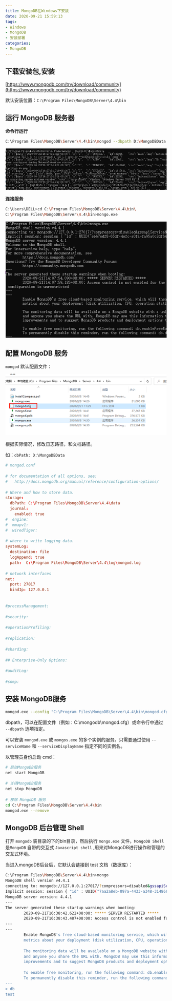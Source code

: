 ```yaml
---
title: MongoDB在Windows下安装
date: 2020-09-21 15:59:13
tags:
- Windows
- MongoDB
- 安装部署
categories:
- MongoDB
---
```


## 下载安装包,安装

[https://www.mongodb.com/try/download/community](https://www.mongodb.com/try/download/community)

默认安装位置：`C:\Program Files\MongoDB\Server\4.4\bin`

## 运行 MongoDB 服务器

**命令行运行**

```sh
C:\Program Files\MongoDB\Server\4.4\bin\mongod --dbpath D:\MongoDBData
```

![微信截图_20200921162755.png](/img/微信截图_20200921162755.png)

**连接服务**

```sh
C:\Users\DELL>cd C:\Program Files\MongoDB\Server\4.4\bin\
C:\Program Files\MongoDB\Server\4.4\bin>mongo.exe
```

![微信截图_20200921162957.png](/img/微信截图_20200921162957.png)

## 配置 MongoDB 服务

`mongod` 默认配置文件：

![微信截图_20200921161709.png](/img/微信截图_20200921161709.png)

根据实际情况，修改日志路径，和文档路径。

如：`dbPath: D:\MongoDBData`

```conf
# mongod.conf

# for documentation of all options, see:
#   http://docs.mongodb.org/manual/reference/configuration-options/

# Where and how to store data.
storage:
  dbPath: C:\Program Files\MongoDB\Server\4.4\data
  journal:
    enabled: true
#  engine:
#  mmapv1:
#  wiredTiger:

# where to write logging data.
systemLog:
  destination: file
  logAppend: true
  path:  C:\Program Files\MongoDB\Server\4.4\log\mongod.log

# network interfaces
net:
  port: 27017
  bindIp: 127.0.0.1


#processManagement:

#security:

#operationProfiling:

#replication:

#sharding:

## Enterprise-Only Options:

#auditLog:

#snmp:
```

## 安装 MongoDB服务

```sh
mongod.exe --config "C:\Program Files\MongoDB\Server\4.4\bin\mongod.cfg" --install
```

dbpath，可以在配置文件（例如：C:\mongodb\mongod.cfg）或命令行中通过 `--dbpath` 选项指定。

可以安装 `mongod.exe` 或 `mongos.exe` 的多个实例的服务。只需要通过使用 `--serviceName` 和 `--serviceDisplayName` 指定不同的实例名。


以管理员身份启动 cmd：

```sh
# 启动MongoDB服务
net start MongoDB

# 关闭MongoDB服务
net stop MongoDB

# 移除 MongoDB 服务
cd C:\Program Files\MongoDB\Server\4.4\bin
mongod.exe --remove
```

## MongoDB 后台管理 Shell

打开 `mongodb` 装目录的下的bin目录，然后执行 `mongo.exe` 文件，`MongoDB Shell` 是`MongoDB` 自带的交互式 `Javascript shell` ,用来对MongoDB进行操作和管理的交互式环境。

当进入mongoDB后台后，它默认会链接到 test 文档（数据库）：

```sh
C:\Program Files\MongoDB\Server\4.4\bin>mongo
MongoDB shell version v4.4.1
connecting to: mongodb://127.0.0.1:27017/?compressors=disabled&gssapiServiceName=mongodb
Implicit session: session { "id" : UUID("7aa2a8eb-097a-4433-a348-314868079dff") }
MongoDB server version: 4.4.1
---
The server generated these startup warnings when booting:
        2020-09-21T16:38:42.622+08:00: ***** SERVER RESTARTED *****
        2020-09-21T16:38:43.487+08:00: Access control is not enabled for the database. Read and write access to data and configuration is unrestricted
---
---
        Enable MongoDB's free cloud-based monitoring service, which will then receive and display
        metrics about your deployment (disk utilization, CPU, operation statistics, etc).

        The monitoring data will be available on a MongoDB website with a unique URL accessible to you
        and anyone you share the URL with. MongoDB may use this information to make product
        improvements and to suggest MongoDB products and deployment options to you.

        To enable free monitoring, run the following command: db.enableFreeMonitoring()
        To permanently disable this reminder, run the following command: db.disableFreeMonitoring()
---
> db
test
```